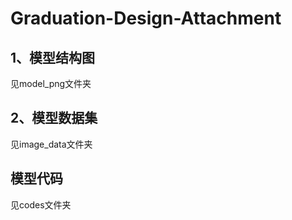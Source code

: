 # Graduation-Design-Attachment
## 1、模型结构图
见model_png文件夹
## 2、模型数据集
见image_data文件夹
## 模型代码
见codes文件夹
